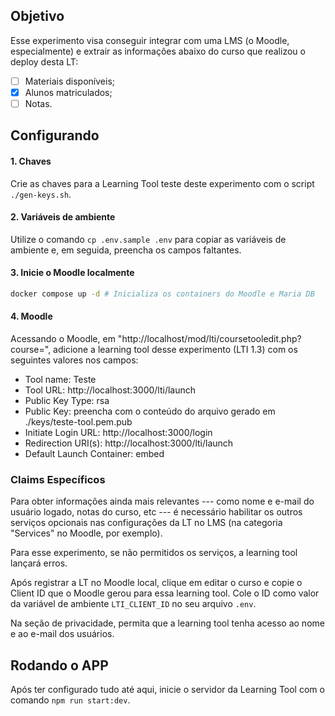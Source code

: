## Objetivo
Esse experimento visa conseguir integrar com uma LMS (o Moodle, especialmente) e
extrair as informações abaixo do curso que realizou o deploy desta LT:

- [ ] Materiais disponíveis;
- [x] Alunos matriculados;
- [ ] Notas.

## Configurando

#### 1. Chaves
Crie as chaves para a Learning Tool teste deste experimento com o
script `./gen-keys.sh`.

#### 2. Variáveis de ambiente
Utilize o comando `cp .env.sample .env` para copiar as variáveis de ambiente e,
em seguida, preencha os campos faltantes.

#### 3. Inicie o Moodle localmente
```bash
docker compose up -d # Inicializa os containers do Moodle e Maria DB
```

#### 4. Moodle
Acessando o Moodle, em
"http://localhost/mod/lti/coursetooledit.php?course=<ID DO CURSO>", adicione
a learning tool desse experimento (LTI 1.3) com os seguintes valores nos campos:

- Tool name: Teste
- Tool URL: http://localhost:3000/lti/launch
- Public Key Type: rsa
- Public Key: preencha com o conteúdo do arquivo gerado em ./keys/teste-tool.pem.pub
- Initiate Login URL: http://localhost:3000/login
- Redirection URI(s): http://localhost:3000/lti/launch
- Default Launch Container: embed

### Claims Específicos
Para obter informações ainda mais relevantes --- como nome e e-mail do usuário
logado, notas do curso, etc --- é necessário habilitar os outros serviços
opcionais nas configurações da LT no LMS (na categoria "Services" no Moodle,
por exemplo).

Para esse experimento, se não permitidos os serviços, a learning tool
lançará erros.

Após registrar a LT no Moodle local, clique em editar o curso e copie o
Client ID que o Moodle gerou para essa learning tool. Cole o ID como
valor da variável de ambiente `LTI_CLIENT_ID` no seu arquivo `.env`.

Na seção de privacidade, permita que a learning tool tenha acesso ao nome e ao
e-mail dos usuários.

## Rodando o APP
Após ter configurado tudo até aqui, inicie o servidor da Learning Tool com
o comando `npm run start:dev`.

